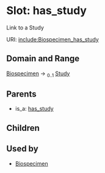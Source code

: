 
# Slot: has_study


Link to a Study

URI: [include:Biospecimen_has_study](https://w3id.org/include/Biospecimen_has_study)


## Domain and Range

[Biospecimen](Biospecimen.md) &#8594;  <sub>0..1</sub> [Study](Study.md)

## Parents

 *  is_a: [has_study](has_study.md)

## Children


## Used by

 * [Biospecimen](Biospecimen.md)
